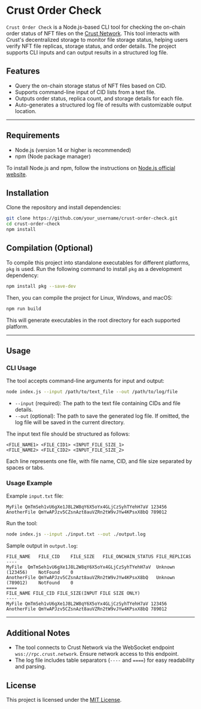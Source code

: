 
# Crust Order Check

`Crust Order Check` is a Node.js-based CLI tool for checking the on-chain order status of NFT files on the [Crust Network](https://crust.network/). 
This tool interacts with Crust's decentralized storage to monitor file storage status, helping users verify NFT file replicas, storage status, and order details. 
The project supports CLI inputs and can output results in a structured log file.

## Features
- Query the on-chain storage status of NFT files based on CID.
- Supports command-line input of CID lists from a text file.
- Outputs order status, replica count, and storage details for each file.
- Auto-generates a structured log file of results with customizable output location.

---

## Requirements
- Node.js (version 14 or higher is recommended)
- npm (Node package manager)

To install Node.js and npm, follow the instructions on [Node.js official website](https://nodejs.org/).

## Installation

Clone the repository and install dependencies:

```bash
git clone https://github.com/your_username/crust-order-check.git
cd crust-order-check
npm install
```

## Compilation (Optional)

To compile this project into standalone executables for different platforms, `pkg` is used. Run the following command to install `pkg` as a development dependency:

```bash
npm install pkg --save-dev
```

Then, you can compile the project for Linux, Windows, and macOS:

```bash
npm run build
```

This will generate executables in the root directory for each supported platform.

---

## Usage

### CLI Usage

The tool accepts command-line arguments for input and output:

```bash
node index.js --input /path/to/text_file --out /path/to/log/file
```

- `--input` (required): The path to the text file containing CIDs and file details.
- `--out` (optional): The path to save the generated log file. If omitted, the log file will be saved in the current directory.

The input text file should be structured as follows:

```
<FILE_NAME1> <FILE_CID1> <INPUT_FILE_SIZE_1>
<FILE_NAME2> <FILE_CID2> <INPUT_FILE_SIZE_2>
```

Each line represents one file, with file name, CID, and file size separated by spaces or tabs.

### Usage Example

Example `input.txt` file:

```
MyFile QmTmSeh1vU6gXe1J8L2W8qY6X5oYx4GLjCzSyhTYehH7aV 123456
AnotherFile QmYwAPJzv5CZsnAzt8auVZRn2tW9vJYw4KPsxX8bQ 789012
```

Run the tool:

```bash
node index.js --input ./input.txt --out ./output.log
```

Sample output in `output.log`:

```
FILE_NAME	FILE_CID	FILE_SIZE	FILE_ONCHAIN_STATUS	FILE_REPLICAS
----
MyFile	QmTmSeh1vU6gXe1J8L2W8qY6X5oYx4GLjCzSyhTYehH7aV	Unknown (123456)	NotFound	0
AnotherFile	QmYwAPJzv5CZsnAzt8auVZRn2tW9vJYw4KPsxX8bQ	Unknown (789012)	NotFound	0
====
FILE_NAME FILE_CID FILE_SIZE(INPUT FILE SIZE ONLY)
----
MyFile QmTmSeh1vU6gXe1J8L2W8qY6X5oYx4GLjCzSyhTYehH7aV 123456
AnotherFile QmYwAPJzv5CZsnAzt8auVZRn2tW9vJYw4KPsxX8bQ 789012
```

---

## Additional Notes
- The tool connects to Crust Network via the WebSocket endpoint `wss://rpc.crust.network`. Ensure network access to this endpoint.
- The log file includes table separators (`----` and `====`) for easy readability and parsing.

## License

This project is licensed under the [MIT License](LICENSE).
